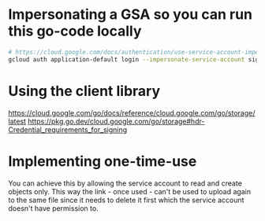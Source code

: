 # Impersonating a GSA so you can run this go-code locally

```sh
# https://cloud.google.com/docs/authentication/use-service-account-impersonation
gcloud auth application-default login --impersonate-service-account signed-url-agent@uploading-and-downloading-3988.iam.gserviceaccount.com
```

# Using the client library

https://cloud.google.com/go/docs/reference/cloud.google.com/go/storage/latest
https://pkg.go.dev/cloud.google.com/go/storage#hdr-Credential_requirements_for_signing

# Implementing one-time-use

You can achieve this by allowing the service account to read and create objects only. This way the link - once used - can't be used to upload again to the same file since it needs to delete it first which the service account doesn't have permission to.
